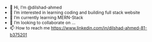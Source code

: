 - 👋 Hi, I’m @dilshad-ahmed
- 👀 I’m interested in learning coding and building full stack website 
- 🌱 I’m currently learning MERN-Stack
- 💞️ I’m looking to collaborate on ...
- 📫 How to reach me https://www.linkedin.com/in/dilshad-ahmed-81-b375201 

<!---
dilshad-ahmed/dilshad-ahmed is a ✨ special ✨ repository because its `README.md` (this file) appears on your GitHub profile.
You can click the Preview link to take a look at your changes.
--->
